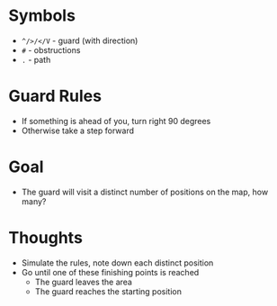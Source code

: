 # Symbols
- `^/>/</V` - guard (with direction)
- `#` - obstructions
- `.` - path

# Guard Rules
- If something is ahead of you, turn right 90 degrees
- Otherwise take a step forward

# Goal
-  The guard will visit a distinct number of positions on the map, how many?

# Thoughts
- Simulate the rules, note down each distinct position
- Go until one of these finishing points is reached
    - The guard leaves the area
    - The guard reaches the starting position